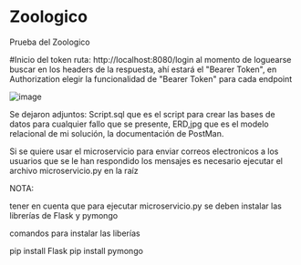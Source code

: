 # Zoologico
 
Prueba del Zoologico

#Inicio del token
ruta: http://localhost:8080/login
al momento de loguearse buscar en los headers de la respuesta, ahí estará el "Bearer Token",
en Authorization elegir la funcionalidad de "Bearer Token" para cada endpoint

![image](https://github.com/rstart18/Zoologico/assets/40774070/7f0d1a73-d002-466d-9b5e-525f45bb42e6)

Se dejaron adjuntos:
Script.sql que es el script para crear las bases de datos para cualquier fallo que se presente,
ERD,jpg que es el modelo relacional de mi solución,
la documentación de PostMan.


Si se quiere usar el microservicio para enviar correos electronicos a los usuarios que se le han respondido los mensajes es necesario ejecutar el archivo microservicio.py en la raíz

NOTA:

tener en cuenta que para ejecutar microservicio.py se deben instalar las librerías de Flask y pymongo

comandos para instalar las liberías

pip install Flask
pip install pymongo



